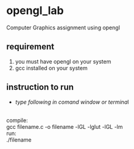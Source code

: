 # opengl_lab
Computer Graphics assignment using opengl
## requirement
1. you must have opengl on your system
2. gcc installed on your system
## instruction to run
*  *type following in comand window or termina*l
</br>
compile: </br>
gcc filename.c -o filename -lGL -lglut -lGL -lm
</br>
run:
</br>
./filename
